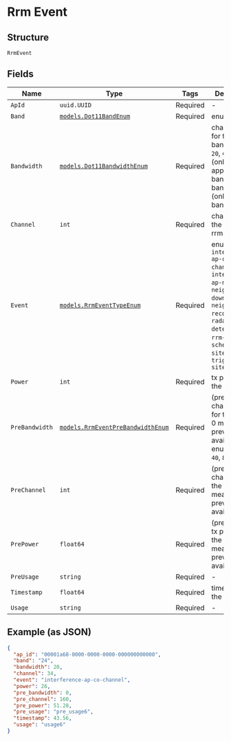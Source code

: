 
# Rrm Event

## Structure

`RrmEvent`

## Fields

| Name | Type | Tags | Description |
|  --- | --- | --- | --- |
| `ApId` | `uuid.UUID` | Required | - |
| `Band` | [`models.Dot11BandEnum`](../../doc/models/dot-11-band-enum.md) | Required | enum: `24`, `5`, `6` |
| `Bandwidth` | [`models.Dot11BandwidthEnum`](../../doc/models/dot-11-bandwidth-enum.md) | Required | channel width for the band.enum: `20`, `40`, `80` (only applicable for band_5 and band_6), `160` (only for band_6) |
| `Channel` | `int` | Required | channel for the band from rrm |
| `Event` | [`models.RrmEventTypeEnum`](../../doc/models/rrm-event-type-enum.md) | Required | enum: `interference-ap-co-channel`, `interference-ap-non-wifi`, `neighbor-ap-down`, `neighbor-ap-recovered`, `radar-detected`, `rrm-radar`, `scheduled-site_rrm`, `triggered-site_rrm` |
| `Power` | `int` | Required | tx power of the radio |
| `PreBandwidth` | [`models.RrmEventPreBandwidthEnum`](../../doc/models/rrm-event-pre-bandwidth-enum.md) | Required | (previously) channel width for the band , 0 means no previously available. enum: `0`, `20`, `40`, `80`, `160` |
| `PreChannel` | `int` | Required | (previously) channel for the band, 0 means no previously available |
| `PrePower` | `float64` | Required | (previously) tx power of the radio, 0 means no previously available |
| `PreUsage` | `string` | Required | - |
| `Timestamp` | `float64` | Required | timestamp of the event |
| `Usage` | `string` | Required | - |

## Example (as JSON)

```json
{
  "ap_id": "00001a68-0000-0000-0000-000000000000",
  "band": "24",
  "bandwidth": 20,
  "channel": 34,
  "event": "interference-ap-co-channel",
  "power": 26,
  "pre_bandwidth": 0,
  "pre_channel": 160,
  "pre_power": 51.28,
  "pre_usage": "pre_usage6",
  "timestamp": 43.56,
  "usage": "usage6"
}
```

